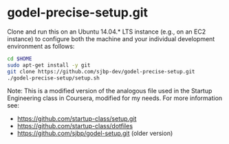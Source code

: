 godel-precise-setup.git
===============
Clone and run this on an Ubuntu 14.04.* LTS instance (e.g., on an EC2 instance) to
configure both the machine and your individual development environment as
follows:

```sh
cd $HOME
sudo apt-get install -y git
git clone https://github.com/sjbp-dev/godel-precise-setup.git
./godel-precise-setup/setup.sh
```

Note:
This is a modified version of the analogous file used in the Startup Engineering class in Coursera, modified for my needs.
For more information see:
* https://github.com/startup-class/setup.git
* https://github.com/startup-class/dotfiles
* https://github.com/sjbp/godel-setup.git (older version)